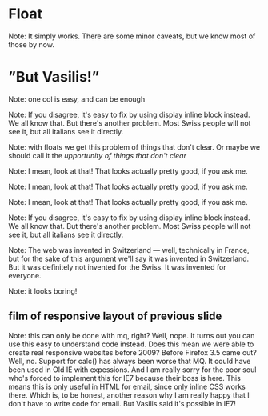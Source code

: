<!-- .slide: data-background="gfx/float.jpg" -->
# Float <!-- .element: style="margin-top: -2.4em; color: hsl(193,99%,27%);" -->


<!-- .slide: data-background-video="gfx/balls-float.webm" data-background-video-loop="loop" -->
Note: It simply works. There are some minor caveats, but we know most of those by now.


<!-- .slide: data-background="gfx/maar-1.jpg" data-background-size="contain" -->
# ”But Vasilis!” <!-- .element: style="margin-top: 6em;" -->


<!-- .slide: data-background="gfx/blog-one-col.png" data-background-size="contain" -->
Note: one col is easy, and can be enough


<!-- .slide: data-background="gfx/blog-three-fixed.png" data-background-size="contain" -->
Note: If you disagree, it's easy to fix by using display inline block instead. We all know that. But there's another problem. Most Swiss people will not see it, but all italians see it directly.


<!-- .slide: data-background="gfx/blog-two-col.png" data-background-size="contain" -->
Note: with floats we get this problem of things that don't clear. Or maybe we should call it the *upportunity of things that don't clear*


<!-- .slide: data-background="gfx/blog-three-col.png" data-background-size="contain" -->
Note: I mean, look at that! That looks actually pretty good, if you ask me.


<!-- .slide: data-background="gfx/blog-three-col-2.png" data-background-size="contain" -->
Note: I mean, look at that! That looks actually pretty good, if you ask me.


<!-- .slide: data-background="gfx/blog-three-col-3.png" data-background-size="contain" -->
Note: I mean, look at that! That looks actually pretty good, if you ask me.


<!-- .slide: data-background="gfx/blog-three-fixed.png" data-background-size="contain" -->
Note: If you disagree, it's easy to fix by using display inline block instead. We all know that. But there's another problem. Most Swiss people will not see it, but all italians see it directly.


<!-- .slide: data-background="gfx/border.png" data-background-size="contain" -->
Note: The web was invented in Switzerland — well, technically in France, but for the sake of this argument we'll say it was invented in Switzerland. But it was definitely not invented for the Swiss. It was invented for everyone.


<!-- .slide: data-background="gfx/blog-italian.png" data-background-size="contain" -->

Note: it looks boring!


<!-- .slide: data-background="white" -->

## film of responsive layout of previous slide

Note: this can only be done with mq, right? Well, nope. It turns out you can use this easy to understand code instead. Does this mean we were able to create real responsive websites before 2009? Before Firefox 3.5 came out? Well, no. Support for calc() has always been worse that MQ. It could have been used in Old IE with expessions. And I am really sorry for the poor soul who's forced to implement this for IE7 because their boss is here. This means this is only useful in HTML for email, since only inline CSS works there. Which is, to be honest, another reason why I am really happy that I don't have to write code for email. But Vasilis said it's possible in IE7!
